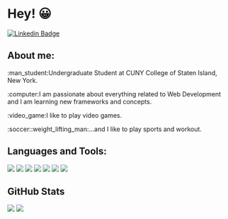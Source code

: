 # Hey! 😀
[![Linkedin Badge](https://img.shields.io/badge/-BolaGhaly-blue?style=flat-square&logo=Linkedin&logoColor=white&link=https://www.linkedin.com/in/bolaghaly63/)](https://www.linkedin.com/in/bolaghaly63/)

### <h2>About me:</h2>

  <p>:man_student:Undergraduate Student at CUNY College of Staten Island, New York.</p>
  <p>:computer:I am passionate about everything related to Web Development and I am learning new frameworks and concepts.</p>
  <p>:video_game:I like to play video games.</p>
  <p>:soccer::weight_lifting_man:...and I like to play sports and workout.</p>

## Languages and Tools:

<div>
  <code><img src="https://img.shields.io/badge/HTML5-E34F26?style=for-the-badge&logo=html5&logoColor=white"></code>
  <code><img src="https://img.shields.io/badge/CSS3-1572B6?style=for-the-badge&logo=css3&logoColor=white"></code>
  <code><img src="https://img.shields.io/badge/JavaScript-323330?style=for-the-badge&logo=javascript&logoColor=F7DF1E"></code>
  <code><img src="https://img.shields.io/badge/C%2B%2B-00599C?style=for-the-badge&logo=c%2B%2B&logoColor=white"></code>
  <code><img src="https://img.shields.io/badge/Python-3776AB?style=for-the-badge&logo=python&logoColor=white"></code>
  <code><img src="https://img.shields.io/badge/Git-F05032?style=for-the-badge&logo=git&logoColor=white"></code>
  <code><img src="https://img.shields.io/badge/GitHub-100000?style=for-the-badge&logo=github&logoColor=white"></code>
</div>

## GitHub Stats
![](https://github-readme-stats.vercel.app/api?username=BolaGhaly&show_icons=true&theme=dark)
![](https://github-readme-stats.vercel.app/api/top-langs/?username=BolaGhaly&theme=dark)
